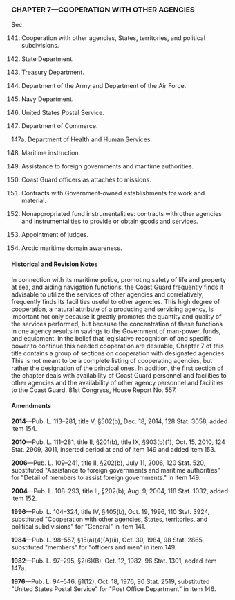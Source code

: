 ### **CHAPTER 7—COOPERATION WITH OTHER AGENCIES** ###

Sec.

141. Cooperation with other agencies, States, territories, and political subdivisions.

142. State Department.

143. Treasury Department.

144. Department of the Army and Department of the Air Force.

145. Navy Department.

146. United States Postal Service.

147. Department of Commerce.

147a. Department of Health and Human Services.

148. Maritime instruction.

149. Assistance to foreign governments and maritime authorities.

150. Coast Guard officers as attachés to missions.

151. Contracts with Government-owned establishments for work and material.

152. Nonappropriated fund instrumentalities: contracts with other agencies and instrumentalities to provide or obtain goods and services.

153. Appointment of judges.

154. Arctic maritime domain awareness.

#### Historical and Revision Notes ####

In connection with its maritime police, promoting safety of life and property at sea, and aiding navigation functions, the Coast Guard frequently finds it advisable to utilize the services of other agencies and correlatively, frequently finds its facilities useful to other agencies. This high degree of cooperation, a natural attribute of a producing and servicing agency, is important not only because it greatly promotes the quantity and quality of the services performed, but because the concentration of these functions in one agency results in savings to the Government of man-power, funds, and equipment. In the belief that legislative recognition of and specific power to continue this needed cooperation are desirable, Chapter 7 of this title contains a group of sections on cooperation with designated agencies. This is not meant to be a complete listing of cooperating agencies, but rather the designation of the principal ones. In addition, the first section of the chapter deals with availability of Coast Guard personnel and facilities to other agencies and the availability of other agency personnel and facilities to the Coast Guard. 81st Congress, House Report No. 557.

#### Amendments ####

**2014**—Pub. L. 113–281, title V, §502(b), Dec. 18, 2014, 128 Stat. 3058, added item 154.

**2010**—Pub. L. 111–281, title II, §201(b), title IX, §903(b)(1), Oct. 15, 2010, 124 Stat. 2909, 3011, inserted period at end of item 149 and added item 153.

**2006**—Pub. L. 109–241, title II, §202(b), July 11, 2006, 120 Stat. 520, substituted "Assistance to foreign governments and maritime authorities" for "Detail of members to assist foreign governments." in item 149.

**2004**—Pub. L. 108–293, title II, §202(b), Aug. 9, 2004, 118 Stat. 1032, added item 152.

**1996**—Pub. L. 104–324, title IV, §405(b), Oct. 19, 1996, 110 Stat. 3924, substituted "Cooperation with other agencies, States, territories, and political subdivisions" for "General" in item 141.

**1984**—Pub. L. 98–557, §15(a)(4)(A)(ii), Oct. 30, 1984, 98 Stat. 2865, substituted "members" for "officers and men" in item 149.

**1982**—Pub. L. 97–295, §2(6)(B), Oct. 12, 1982, 96 Stat. 1301, added item 147a.

**1976**—Pub. L. 94–546, §1(12), Oct. 18, 1976, 90 Stat. 2519, substituted "United States Postal Service" for "Post Office Department" in item 146.